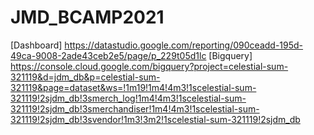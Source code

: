 # JMD_BCAMP2021
[Dashboard] https://datastudio.google.com/reporting/090ceadd-195d-49ca-9008-2ade43ceb2e5/page/p_229t05d1lc
[Bigquery] https://console.cloud.google.com/bigquery?project=celestial-sum-321119&d=jdm_db&p=celestial-sum-321119&page=dataset&ws=!1m19!1m4!4m3!1scelestial-sum-321119!2sjdm_db!3smerch_log!1m4!4m3!1scelestial-sum-321119!2sjdm_db!3smerchandiser!1m4!4m3!1scelestial-sum-321119!2sjdm_db!3svendor!1m3!3m2!1scelestial-sum-321119!2sjdm_db
